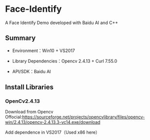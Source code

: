 # Face-Identify
A Face Identify Demo developed with Baidu AI and C++
## Summary
* Environment：Win10 + VS2017

* Library Dependencies：Opencv 2.4.13 + Curl 7.55.0

* API/SDK：Baidu AI
## Install Libraries
### OpenCv2.4.13
Download from Opencv Offocial:https://sourceforge.net/projects/opencvlibrary/files/opencv-win/2.4.13/opencv-2.4.13.3-vc14.exe/download   

Add dependence in VS2017（Used x86 here）
